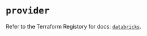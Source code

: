# `provider`

Refer to the Terraform Registory for docs: [`databricks`](https://registry.terraform.io/providers/databricks/databricks/1.19.0/docs).
